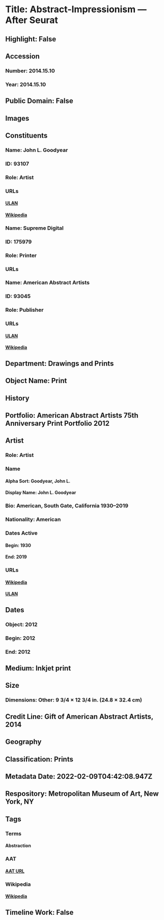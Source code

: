 # Title: Abstract-Impressionism — After Seurat
## Highlight: False
## Accession
### Number: 2014.15.10
### Year: 2014.15.10
## Public Domain: False
## Images
## Constituents
### Name: John L. Goodyear
### ID: 93107
### Role: Artist
### URLs
#### [ULAN](http://vocab.getty.edu/page/ulan/500073017)
#### [Wikipedia](https://www.wikidata.org/wiki/Q21986334)
### Name: Supreme Digital
### ID: 175979
### Role: Printer
### URLs
### Name: American Abstract Artists
### ID: 93045
### Role: Publisher
### URLs
#### [ULAN](http://vocab.getty.edu/page/ulan/500524873)
#### [Wikipedia](https://www.wikidata.org/wiki/Q463258)
## Department: Drawings and Prints
## Object Name: Print
## History
## Portfolio: American Abstract Artists 75th Anniversary Print Portfolio 2012
## Artist
### Role: Artist
### Name
#### Alpha Sort: Goodyear, John L.
#### Display Name: John L. Goodyear
### Bio: American, South Gate, California 1930–2019
### Nationality: American
### Dates Active
#### Begin: 1930
#### End: 2019
### URLs
#### [Wikipedia](https://www.wikidata.org/wiki/Q21986334)
#### [ULAN](http://vocab.getty.edu/page/ulan/500073017)
## Dates
### Object: 2012
### Begin: 2012
### End: 2012
## Medium: Inkjet print
## Size
### Dimensions: Other: 9 3/4 × 12 3/4 in. (24.8 × 32.4 cm)
## Credit Line: Gift of American Abstract Artists, 2014
## Geography
## Classification: Prints
## Metadata Date: 2022-02-09T04:42:08.947Z
## Respository: Metropolitan Museum of Art, New York, NY
## Tags
### Terms
#### Abstraction
### AAT
#### [AAT URL](http://vocab.getty.edu/page/aat/300056508)
### Wikipedia
#### [Wikipedia]()
## Timeline Work: False